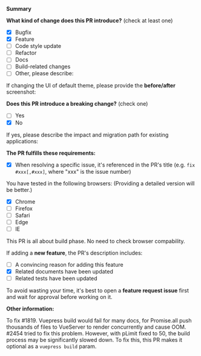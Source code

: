 <!-- Please don't delete this template -->

<!-- PULL REQUEST TEMPLATE -->
<!-- (Update "[ ]" to "[x]" to check a box) -->

**Summary**

**What kind of change does this PR introduce?** (check at least one)

- [x] Bugfix
- [x] Feature
- [ ] Code style update
- [ ] Refactor
- [ ] Docs
- [ ] Build-related changes
- [ ] Other, please describe:

If changing the UI of default theme, please provide the **before/after** screenshot:

**Does this PR introduce a breaking change?** (check one)

- [ ] Yes
- [x] No

If yes, please describe the impact and migration path for existing applications:

**The PR fulfills these requirements:**

- [x] When resolving a specific issue, it's referenced in the PR's title (e.g. `fix #xxx[,#xxx]`, where "xxx" is the issue number)

You have tested in the following browsers: (Providing a detailed version will be better.)

- [x] Chrome
- [ ] Firefox
- [ ] Safari
- [ ] Edge
- [ ] IE

This PR is all about build phase. No need to check browser compability.

If adding a **new feature**, the PR's description includes:

- [ ] A convincing reason for adding this feature
- [x] Related documents have been updated
- [ ] Related tests have been updated

To avoid wasting your time, it's best to open a **feature request issue** first and wait for approval before working on it.

**Other information:**

To fix #1819. Vuepress build would fail for many docs, for Promise.all push thousands of files to VueServer to render concurrently and cause OOM. 
#2454 tried to fix this problem. However, with pLimit fixed to 50, the build process may be significantly slowed down. To fix this, this PR makes it optional as a `vuepress build` param.
